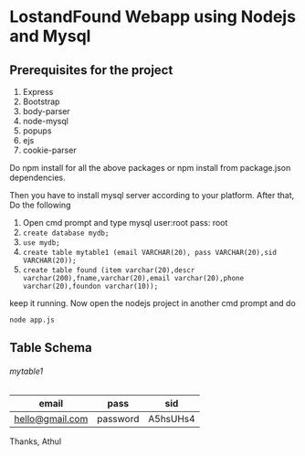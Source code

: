 # LostandFound Webapp using Nodejs and Mysql
## Prerequisites for the project

1. Express
2. Bootstrap
3. body-parser
4. node-mysql
5. popups
6. ejs
7. cookie-parser

Do npm install for all the above packages or npm install from package.json dependencies.

Then you have to install mysql server according to your platform.
After that,
Do the following 

1. Open cmd prompt and type mysql user:root  pass: root
2. ```create database mydb;```
3. ```use mydb;```
4. ```create table mytable1 (email VARCHAR(20), pass VARCHAR(20),sid VARCHAR(20));```
5. ```create table found (item varchar(20),descr varchar(200),fname,varchar(20),email varchar(20),phone varchar(20),foundon varchar(10));```

keep it running.
Now open the nodejs project in another cmd prompt and do 

```node app.js```

## Table Schema
###### mytable1
email | pass | sid
----- | ---- | ---
hello@gmail.com | password | A5hsUHs4


Thanks, 
Athul
